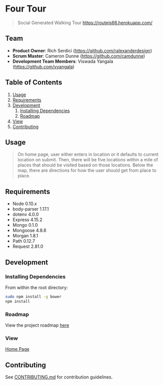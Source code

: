 # Four Tour
> Social Generated Walking Tour
> https://routejs66.herokuapp.com/

## Team

  - __Product Owner__: Rich Serdici (https://github.com/ralexanderdesign)
  - __Scrum Master__: Cameron Dunne (https://github.com/camdunne)
  - __Development Team Members__: Viswada Yangala (https://github.com/vyangala)

## Table of Contents

1. [Usage](#Usage)
1. [Requirements](#requirements)
1. [Development](#development)
    1. [Installing Dependencies](#installing-dependencies)
    1. [Roadmap](#roadmap)
1. [View](#view)
1. [Contributing](#contributing)

## Usage

> On home page, user either enters in location or it defaults to current location on submit.
> Then, there will be five locations within a mile of places that should be visited based on those locations.
> Below the map, there are directions for how the user should get from place to place.

## Requirements

- Node 0.10.x
- body-parser 1.17.1
- dotenv 4.0.0
- Express 4.15.2
- Mongo 0.1.0
- Mongoose 4.8.6
- Morgan 1.8.1
- Path 0.12.7
- Request 2.81.0

## Development

### Installing Dependencies

From within the root directory:

```sh
sudo npm install -g bower
npm install
```

### Roadmap

View the project roadmap [here](https://github.com/routejs-66/routejs-66/issues)

### View

[Home Page](main.png)

## Contributing

See [CONTRIBUTING.md](CONTRIBUTING.md) for contribution guidelines.
